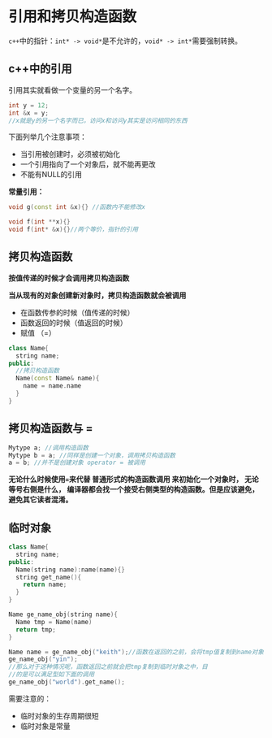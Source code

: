 # 引用和拷贝构造函数

`c++`中的指针：`int* -> void*`是不允许的，`void* -> int*`需要强制转换。

## c++中的引用
引用其实就看做一个变量的另一个名字。
```c++
int y = 12;
int &x = y;
//x就是y的另一个名字而已，访问x和访问y其实是访问相同的东西
```
下面列举几个注意事项：

* 当引用被创建时，必须被初始化
* 一个引用指向了一个对象后，就不能再更改
* 不能有NULL的引用

**常量引用：**
```c++
void g(const int &x){} //函数内不能修改x
```

```c++
void f(int **x){}
void f(int* &x){}//两个等价，指针的引用
```

## 拷贝构造函数
**按值传递的时候才会调用拷贝构造函数**

**当从现有的对象创建新对象时，拷贝构造函数就会被调用**

* 在函数传参的时候（值传递的时候）
* 函数返回的时候（值返回的时候）
* 赋值 （=）

```c++
class Name{
  string name;
public:
  //拷贝构造函数
  Name(const Name& name){
    name = name.name
  }
}
```

## 拷贝构造函数与 =

```c++
Mytype a; //调用构造函数
Mytype b = a; //同样是创建一个对象，调用拷贝构造函数
a = b; //并不是创建对象 operator = 被调用
```

**无论什么时候使用`=`来代替 普通形式的构造函数调用 来初始化一个对象时， 无论等号右侧是什么， 编译器都会找一个接受右侧类型的构造函数。但是应该避免，避免其它读者混淆。**

## 临时对象
```c++
class Name{
  string name;
public:
  Name(string name):name(name){}
  string get_name(){
    return name;
  }
}

Name ge_name_obj(string name){
  Name tmp = Name(name)
  return tmp;
}

Name name = ge_name_obj("keith");//函数在返回的之前，会将tmp值复制到name对象中。
ge_name_obj("yin");
//那么对于这种情况呢，函数返回之前就会把tmp复制到临时对象之中，目
//的是可以满足型如下面的调用
ge_name_obj("world").get_name();
```
需要注意的：

* 临时对象的生存周期很短
* 临时对象是常量
